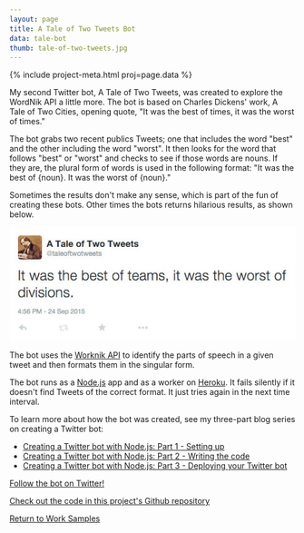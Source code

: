 ```yaml
---
layout: page
title: A Tale of Two Tweets Bot
data: tale-bot
thumb: tale-of-two-tweets.jpg
---
```


{% include project-meta.html proj=page.data %}

My second Twitter bot, A Tale of Two Tweets, was created to explore the WordNik API a little more. The bot is based on Charles Dickens' work, A Tale of Two Cities, opening quote, "It was the best of times, it was the worst of times."

The bot grabs two recent publics Tweets; one that includes the word "best" and the other including the word "worst". It then looks for the word that follows "best" or "worst" and checks to see if those words are nouns. If they are, the plural form of words is used in the following format: "It was the best of {noun}. It was the worst of {noun}."

Sometimes the results don't make any sense, which is part of the fun of creating these bots. Other times the bots returns hilarious results, as shown below.

![Tweet: It was the best of teams, it was the worst of divisions.](/images/work/bots/tale-of-two-tweets.jpg)

The bot uses the [Worknik API](http://developer.wordnik.com) to identify the parts of speech in a given tweet and then formats them in the singular form.

The bot runs as a [Node.js](https://nodejs.org) app and as a worker on [Heroku](https://heroku.com). It fails silently if it doesn't find Tweets of the correct format. It just tries again in the next time interval.

To learn more about how the bot was created, see my three-part blog series on creating a Twitter bot:

* [Creating a Twitter bot with Node.js: Part 1 - Setting up](/2014/10/27/twitter-bot-with-node-js-part-1.html)
* [Creating a Twitter bot with Node.js: Part 2 - Writing the code](/2014/10/28/twitter-bot-with-node-js-part-2.html)
* [Creating a Twitter bot with Node.js: Part 3 - Deploying your Twitter bot](/2014/11/03/twitter-bot-with-node-js-part-3.html)

[Follow the bot on Twitter!](https://twitter.com/taleoftwotweets)

[Check out the code in this project's Github repository](https://github.com/ursooperduper/taleoftwotweets)

[Return to Work Samples](/projects)
